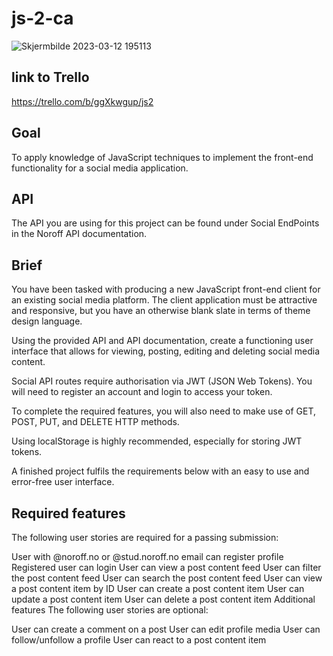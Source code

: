 # js-2-ca

![Skjermbilde 2023-03-12 195113](https://user-images.githubusercontent.com/111681292/224566372-73d675cb-a251-433a-92e6-443c9697bdf5.png)



## link to Trello
https://trello.com/b/ggXkwgup/js2

## Goal

To apply knowledge of JavaScript techniques to implement the front-end functionality for a social media application.

## API

The API you are using for this project can be found under Social EndPoints in the Noroff API documentation.

## Brief

You have been tasked with producing a new JavaScript front-end client for an existing social media platform. The client application must be attractive and responsive, but you have an otherwise blank slate in terms of theme design language.

Using the provided API and API documentation, create a functioning user interface that allows for viewing, posting, editing and deleting social media content.

Social API routes require authorisation via JWT (JSON Web Tokens). You will need to register an account and login to access your token.

To complete the required features, you will also need to make use of GET, POST, PUT, and DELETE HTTP methods.

Using localStorage is highly recommended, especially for storing JWT tokens.

A finished project fulfils the requirements below with an easy to use and error-free user interface.

## Required features

The following user stories are required for a passing submission:

User with @noroff.no or @stud.noroff.no email can register profile
Registered user can login
User can view a post content feed
User can filter the post content feed
User can search the post content feed
User can view a post content item by ID
User can create a post content item
User can update a post content item
User can delete a post content item
Additional features
The following user stories are optional:

User can create a comment on a post
User can edit profile media
User can follow/unfollow a profile
User can react to a post content item
